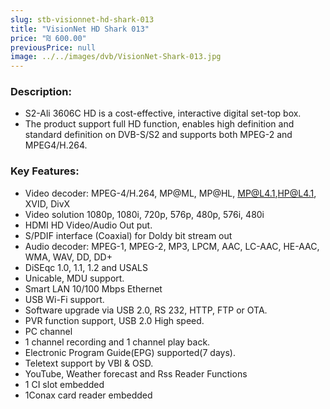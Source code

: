 ```yaml
---
slug: stb-visionnet-hd-shark-013
title: "VisionNet HD Shark 013"
price: "₪ 600.00"
previousPrice: null
image: ../../images/dvb/VisionNet-Shark-013.jpg
---
```


### Description:

- S2-Ali 3606C HD is a cost-effective, interactive digital set-top box.
- The product support full HD function, enables high definition and standard definition on DVB-S/S2 and supports both MPEG-2 and MPEG4/H.264.

### Key Features:

- Video decoder: MPEG-4/H.264, MP@ML, MP@HL, MP@L4.1,HP@L4.1, XVID, DivX
- Video solution 1080p, 1080i, 720p, 576p, 480p, 576i, 480i
- HDMI HD Video/Audio Out put.
- S/PDIF interface (Coaxial) for Doldy bit stream out
- Audio decoder: MPEG-1, MPEG-2, MP3, LPCM, AAC, LC-AAC, HE-AAC, WMA, WAV, DD, DD+
- DiSEqc 1.0, 1.1, 1.2 and USALS
- Unicable, MDU support.
- Smart LAN 10/100 Mbps Ethernet
- USB Wi-Fi support.
- Software upgrade via USB 2.0, RS 232, HTTP, FTP or OTA.
- PVR function support, USB 2.0 High speed.
- PC channel
- 1 channel recording and 1 channel play back.
- Electronic Program Guide(EPG) supported(7 days).
- Teletext support by VBI & OSD.
- YouTube, Weather forecast and Rss Reader Functions
- 1 CI slot embedded
- 1Conax card reader embedded
